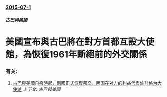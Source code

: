 ### [2015-07-1](/news/2015/07/1/index.md)

##### 古巴與美國
# 美國宣布與古巴將在對方首都互設大使館，為恢復1961年斷絕前的外交關係




### 有关:

1. [古巴與美國自零時起，兩國正式恢復邦交，两国在对方的利益代表处升格为大使馆](/news/2015/07/19/古巴與美國自零時起-兩國正式恢復邦交-两国在对方的利益代表处升格为大使馆.md) _上下文: 古巴與美國_
